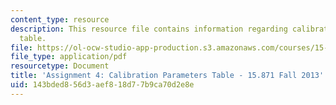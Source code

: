 ```yaml
---
content_type: resource
description: This resource file contains information regarding calibration parameters
  table.
file: https://ol-ocw-studio-app-production.s3.amazonaws.com/courses/15-871-introduction-to-system-dynamics-fall-2013/143bded856d3aef818d77b9ca70d2e8e_MIT15_871F13_ass4_VCRtable.pdf
file_type: application/pdf
resourcetype: Document
title: 'Assignment 4: Calibration Parameters Table - 15.871 Fall 2013'
uid: 143bded8-56d3-aef8-18d7-7b9ca70d2e8e
---
```

